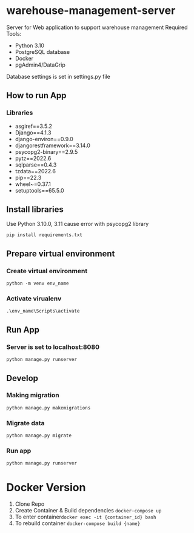 # warehouse-management-server

Server for Web application to support warehouse management
Required Tools:
- Python 3.10
- PostgreSQL database
- Docker
- pgAdmin4/DataGrip

Database settings is set in settings.py file

## How to run App
### Libraries
- asgiref==3.5.2
- Django==4.1.3
- django-environ==0.9.0
- djangorestframework==3.14.0
- psycopg2-binary==2.9.5
- pytz==2022.6
- sqlparse==0.4.3
- tzdata==2022.6
- pip==22.3
- wheel~=0.37.1
- setuptools==65.5.0

## Install libraries
Use Python 3.10.0, 3.11 cause error with psycopg2 library

`pip install requirements.txt`

## Prepare virtual environment
### Create virtual environment
`python -m venv env_name`

### Activate virualenv
`.\env_name\Scripts\activate`

## Run App
### Server is set to localhost:8080

`python manage.py runserver` </br>

## Develop
### Making migration

`python manage.py makemigrations`

### Migrate data

`python manage.py migrate`

### Run app

`python manage.py runserver`

# Docker Version
1. Clone Repo
2. Create Container & Build dependencies `docker-compose up`
3. To enter container`docker exec -it {container_id} bash`
4. To rebuild container `docker-compose build {name}`
